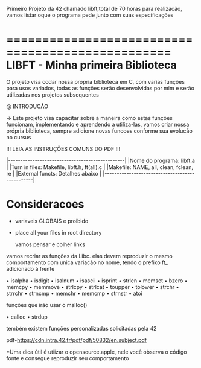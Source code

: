 Primeiro Projeto da 42 chamado libft,total de 70 horas para realizacão, vamos listar oque o programa pede junto com suas especificações


=================================================
									LIBFT - Minha primeira Biblioteca
=================================================

O projeto visa codar nossa própria biblioteca em C, com varias funções para usos variados, todas as funções serão desenvolvidas por mim e serão utilizadas nos projetos subsequentes

@ INTRODUCÃO

-> Este projeto visa capacitar sobre a maneira como estas funções funcionam, implementando e aprendendo a utiliza-las, vamos criar nossa própria biblioteca, sempre adicione novas funcoes conforme sua evolucão no cursus

!!! LEIA AS INSTRUÇÕES COMUNS DO PDF !!!

|------------------------------------------------|
|Nome do programa: 	libft.a			 |
|Turn in files:	Makefile, libft.h, ft(all).c 	 |
|Makefile:	NAME, all, clean, fclean, re	 |
|External functs:	Detalhes abaixo		 |
|------------------------------------------------|

# Consideracoes
- variaveis GLOBAIS e proibido 
- place all your files in root directory




	vamos pensar e colher links


vamos recriar as funções da Libc. elas devem reproduzir o mesmo comportamento com unica variacão no nome, tendo o prefixo ft_ adicionado à frente

• isalpha
• isdigit
• isalnum
• isascii 
• isprint 
• strlen 
• memset 
• bzero
• memcpy 
• memmove 
• strlcpy 
• strlcat
• toupper 
• tolower 
• strchr 
• strrchr 
• strncmp 
• memchr 
• memcmp 
• strnstr 
• atoi

funções que irão usar o malloc()

• calloc 
• strdup

tembém existem funções personalizadas solicitadas pela 42

pdf-https://cdn.intra.42.fr/pdf/pdf/50832/en.subject.pdf

*Uma dica útil é utiizar o opensource.apple, nele você observa o código fonte e consegue reproduzir seu comportamento
